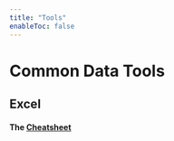```yaml
---
title: "Tools"
enableToc: false
---
```

# Common Data Tools

## Excel

#### The [Cheatsheet](/content/resources/Excel_Cheat_Sheet.pdf)